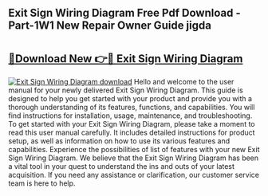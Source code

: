 ## Exit Sign Wiring Diagram Free Pdf Download - Part-1W1 New Repair Owner Guide jigda

# <h2><a href="http://dfpah5.blite.top/?on=Exit+Sign+Wiring+Diagram">🔗Download New 👉🔴 Exit Sign Wiring Diagram</a></h2>

[![Exit Sign Wiring Diagram download](https://i.imgur.com/lujVjoI.png)](http://dfpah5.blite.top/?on=Exit+Sign+Wiring+Diagram)
Hello and welcome to the user manual for your newly delivered Exit Sign Wiring Diagram. This guide is designed to help you get started with your product and provide you with a thorough understanding of its features, functions, and capabilities. You will find instructions for installation, usage, maintenance, and troubleshooting. To get started with your Exit Sign Wiring Diagram, please take a moment to read this user manual carefully. It includes detailed instructions for product setup, as well as information on how to use its various features and capabilities. Experience the possibilities of list of features with your new Exit Sign Wiring Diagram. We believe that the Exit Sign Wiring Diagram has been a vital tool in your quest to understand the ins and outs of your latest acquisition. If you need any assistance or clarification, our customer service team is here to help.
